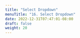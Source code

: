 ```yaml
---
title: "Select Dropdown"
menuTitle: "16. Select Dropdown"
date: 2022-12-31T07:47:01-08:00
draft: false
weight: 20
---
```


### 
